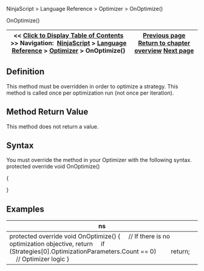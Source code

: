 ﻿
NinjaScript > Language Reference > Optimizer > OnOptimize()

OnOptimize()

| << [Click to Display Table of Contents](onoptimize.md) >> **Navigation:**     [NinjaScript](ninjascript-1.md) > [Language Reference](language_reference_wip-1.md) > [Optimizer](optimizer-1.md) > OnOptimize() | [Previous page](numberofiterations-1.md) [Return to chapter overview](optimizer-1.md) [Next page](optimizationparameters-1.md) |
| --- | --- |
## Definition
This method must be overridden in order to optimize a strategy. This method is called once per optimization run (not once per iteration).
 
## Method Return Value
This method does not return a value.
## 
## Syntax
You must override the method in your Optimizer with the following syntax.
 
protected override void OnOptimize()   

{
   

}

## 
## Examples

| ns |
| --- |
| protected override void OnOptimize() {      // If there is no optimization objective, return      if (Strategies[0].OptimizationParameters.Count == 0)          return;        // Optimizer logic } |
